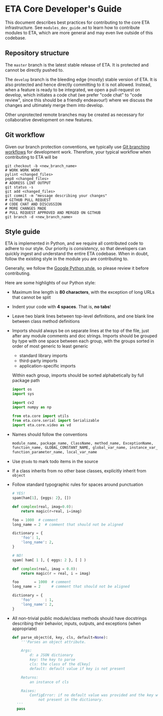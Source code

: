 # ETA Core Developer's Guide

This document describes best practices for contributing to the core ETA
infrastructure. See `modules_dev_guide.md` to learn how to contribute modules
to ETA, which are more general and may even live outside of this codebase.


## Repository structure

The `master` branch is the latest stable release of ETA. It is protected and
cannot be directly pushed to.

The `develop` branch is the bleeding edge (mostly) stable version of ETA. It
is also protected and hence directly committing to it is not allowed.
Instead, when a feature is ready to be integrated, we open a pull-request on
develop, which initiates a code chat (we prefer "code chat" to "code review",
since this should be a friendly endeavour!) where we discuss the changes and
ultimately merge them into develop.

Other unprotected remote branches may be created as necessary for collaborative
development on new features.


## Git workflow

Given our branch protection conventions, we typically use [Git branching
workflows](https://git-scm.com/book/en/v2/Git-Branching-Branching-Workflows)
for development work. Therefore, your typical workflow when contributing to ETA
will be

```shell
git checkout -b <new_branch_name>
# WORK WORK WORK
pylint <changed_files>
pep8 <changed_files>
# ADDRESS LINT OUTPUT
git status -s
git add <changed_files>
git commit -m "message describing your changes"
# GITHUB PULL REQUEST
# CODE CHAT AND DISCUSSION
# MORE CHANGES MADE
# PULL REQUEST APPROVED AND MERGED ON GITHUB
git branch -d <new_branch_name>
```

## Style guide

ETA is implemented in Python, and we require all contributed code to adhere to
our style. Our priority is *consistency*, so that developers can quickly ingest
and understand the entire ETA codebase. When in doubt, follow the existing style
in the module you are contributing to.

Generally, we follow the [Google Python style](
https://google.github.io/styleguide/pyguide.html), so please review it before
contributing.

Here are some highlights of our Python style:

- Maximum line length is **80 characters**, with the exception of long URLs that
  cannot be split

- Indent your code with **4 spaces**. That is, **no tabs**!

- Leave two blank lines between top-level definitions, and one blank line
  between class method definitions

- Imports should always be on separate lines at the top of the file, just after
  any module comments and doc strings. Imports should be grouped by type with
  one space between each group, with the groups sorted in order of most generic
  to least generic
    * standard library imports
    * third-party imports
    * application-specific imports

  Within each group, imports should be sorted alphabetically by full package
  path

  ```python
  import os
  import sys

  import cv2
  import numpy as np

  from eta.core import utils
  from eta.core.serial import Serializable
  import eta.core.video as vd
  ```

- Names should follow the conventions
  ```python
  module_name, package_name, ClassName, method_name, ExceptionName,
  function_name, GLOBAL_CONSTANT_NAME, global_var_name, instance_var_name,
  function_parameter_name, local_var_name
  ```

- Use `@todo` to mark todo items in the source

- If a class inherits from no other base classes, explicitly inherit from
  `object`

- Follow standard typographic rules for spaces around punctuation
  ```python
  # YES!
  spam(ham[1], {eggs: 2}, [])

  def complex(real, imag=0.0):
      return magic(r=real, i=imag)

  foo = 1000  # comment
  long_name = 2  # comment that should not be aligned

  dictionary = {
      'foo': 1,
      'long_name': 2,
  }
  ```

  ```python
  # NO!
  spam( ham[ 1 ], { eggs: 2 }, [ ] )

  def complex(real, imag = 0.0):
      return magic(r = real, i = imag)

  foo       = 1000  # comment
  long_name = 2     # comment that should not be aligned

  dictionary = {
      'foo'      : 1,
      'long_name': 2,
  }
  ```

- All non-trivial public module/class methods should have docstrings describing
  their behavior, inputs, outputs, and exceptions (when appropriate)
  ```python
  def parse_object(d, key, cls, default=None):
      '''Parses an object attribute.

      Args:
          d: a JSON dictionary
          key: the key to parse
          cls: the class of the d[key]
          default: default value if key is not present

      Returns:
          an instance of cls

      Raises:
          ConfigError: if no default value was provided and the key was
              not present in the dictionary.
    '''
    pass
  ```
